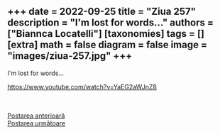 
+++
date = 2022-09-25
title = "Ziua 257"
description = "I'm lost for words..."
authors = ["Biannca Locatelli"]
[taxonomies]
tags = []
[extra]
math = false
diagram = false
image = "images/ziua-257.jpg"
+++
---

I'm lost for words...

<a href="https://www.youtube.com/watch?v=YaEG2aWJnZ8" target="_blank">https://www.youtube.com/watch?v=YaEG2aWJnZ8</a>

<br/>

<br/>

<div class="flex justify-between">
  <div>
    <a href="/blog/ziua-256/">Postarea anterioară</a>
  </div>
  <div>
    <a href="/blog/ziua-258/">Postarea următoare</a>
  </div>
</div>
